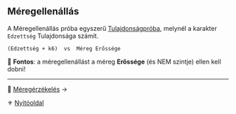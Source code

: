 ## Méregellenállás

A Méregellenállás próba egyszerű [Tulajdonságpróba](017_02_tulajdonsagproba.md), melynél a karakter `Edzettség` Tulajdonsága számít.

```
(Edzettség + k6)  vs  Méreg Erőssége
```

🔆 **Fontos**: a méregellenállást a méreg **Erőssége** (és NEM szintje) ellen kell dobni!

---

🔗 [Méregérzékelés](143_meregerzekeles.md) →

⚜️ [Nyitóoldal](start.md#14-m%C3%A9regrendszer-m%C3%A9rgek)
